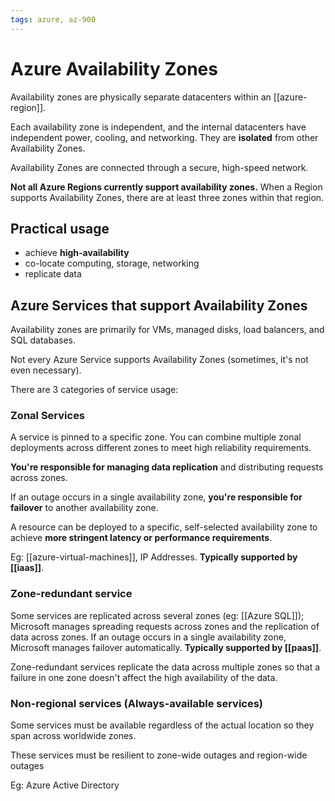 ```yaml
---
tags: azure, az-900
---
```


# Azure Availability Zones

Availability zones are physically separate datacenters within an [[azure-region]].

Each availability zone is independent, and the internal datacenters have independent power, cooling, and networking. They are **isolated** from other Availability Zones.

Availability Zones are connected through a secure, high-speed network.

**Not all Azure Regions currently support availability zones.** When a Region supports Availability Zones, there are at least three zones within that region.

## Practical usage

- achieve **high-availability**
- co-locate computing, storage, networking
- replicate data

## Azure Services that support Availability Zones

Availability zones are primarily for VMs, managed disks, load balancers, and SQL databases.

Not every Azure Service supports Availability Zones (sometimes, it's not even necessary).

There are 3 categories of service usage:

### Zonal Services

A service is pinned to a specific zone. You can combine multiple zonal deployments across different zones to meet high reliability requirements.

**You're responsible for managing data replication** and distributing requests across zones.

If an outage occurs in a single availability zone, **you're responsible for failover** to another availability zone.

A resource can be deployed to a specific, self-selected availability zone to achieve **more stringent latency or performance requirements**.

Eg: [[azure-virtual-machines]], IP Addresses. **Typically supported by [[iaas]]**.

### Zone-redundant service

Some services are replicated across several zones (eg: [[Azure SQL]]); Microsoft manages spreading requests across zones and the replication of data across zones. If an outage occurs in a single availability zone, Microsoft manages failover automatically. **Typically supported by [[paas]]**.

Zone-redundant services replicate the data across multiple zones so that a failure in one zone doesn't affect the high availability of the data.

### Non-regional services (Always-available services)

Some services must be available regardless of the actual location so they span across worldwide zones.

These services must be resilient to zone-wide outages and region-wide outages

Eg: Azure Active Directory
